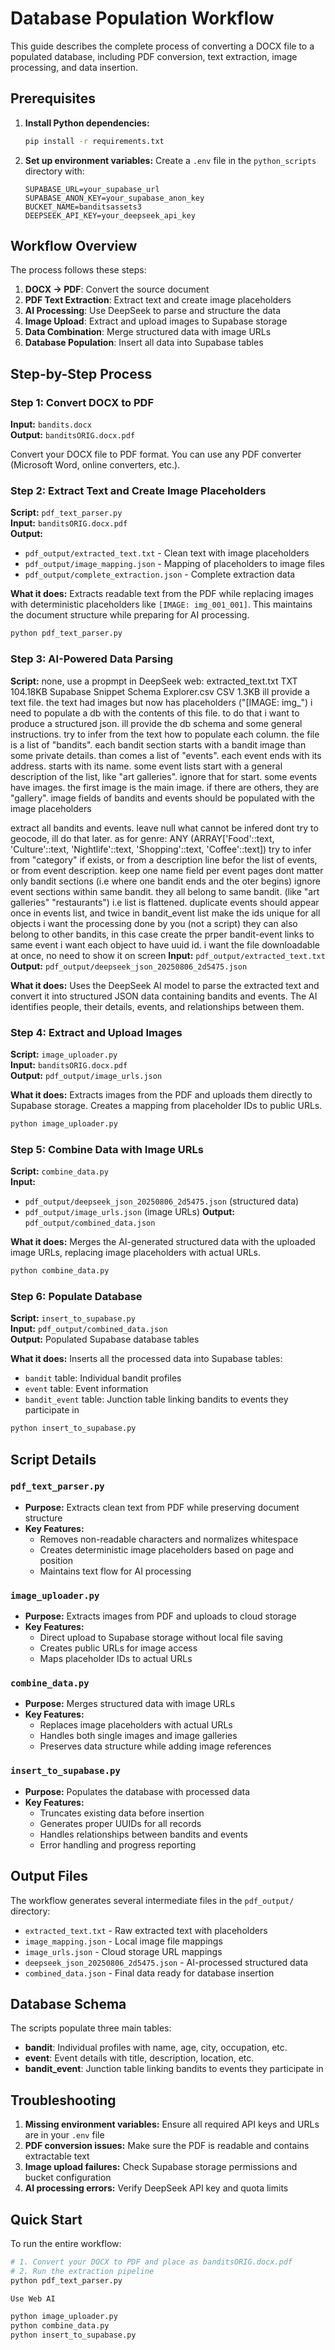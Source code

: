 # Database Population Workflow

This guide describes the complete process of converting a DOCX file to a populated database, including PDF conversion, text extraction, image processing, and data insertion.

## Prerequisites

1. **Install Python dependencies:**
   ```bash
   pip install -r requirements.txt
   ```

2. **Set up environment variables:**
   Create a `.env` file in the `python_scripts` directory with:
   ```
   SUPABASE_URL=your_supabase_url
   SUPABASE_ANON_KEY=your_supabase_anon_key
   BUCKET_NAME=banditsassets3
   DEEPSEEK_API_KEY=your_deepseek_api_key
   ```

## Workflow Overview

The process follows these steps:
1. **DOCX → PDF**: Convert the source document
2. **PDF Text Extraction**: Extract text and create image placeholders
3. **AI Processing**: Use DeepSeek to parse and structure the data
4. **Image Upload**: Extract and upload images to Supabase storage
5. **Data Combination**: Merge structured data with image URLs
6. **Database Population**: Insert all data into Supabase tables

## Step-by-Step Process

### Step 1: Convert DOCX to PDF
**Input:** `bandits.docx`  
**Output:** `banditsORIG.docx.pdf`

Convert your DOCX file to PDF format. You can use any PDF converter (Microsoft Word, online converters, etc.).

### Step 2: Extract Text and Create Image Placeholders
**Script:** `pdf_text_parser.py`  
**Input:** `banditsORIG.docx.pdf`  
**Output:** 
- `pdf_output/extracted_text.txt` - Clean text with image placeholders
- `pdf_output/image_mapping.json` - Mapping of placeholders to image files
- `pdf_output/complete_extraction.json` - Complete extraction data

**What it does:** Extracts readable text from the PDF while replacing images with deterministic placeholders like `[IMAGE: img_001_001]`. This maintains the document structure while preparing for AI processing.

```bash
python pdf_text_parser.py
```

### Step 3: AI-Powered Data Parsing
**Script:** none, use a propmpt in DeepSeek web:
extracted_text.txt
TXT 104.18KB
Supabase Snippet Schema Explorer.csv
CSV 1.3KB
ill provide a text file. the text had images but now has placeholders ("[IMAGE: img_") i need to populate a db with the contents of this file. to do that i want to produce a structured json.
ill provide the db schema and some general instructions. try to infer from the text how to populate each column. the file is a list of "bandits". each bandit section starts with a bandit image than some private details. than comes a list of "events". each event ends with its address. starts with its name. some event lists start with a general description of the list, like "art galleries". ignore that for start.
some events have images. the first image is the main image. if there are others, they are "gallery". 
 image fields of bandits and events should be populated with the image placeholders

extract all bandits and events.
 leave null what cannot be infered
dont try to geocode, ill do that later.
as for genre: ANY (ARRAY['Food'::text, 'Culture'::text, 'Nightlife'::text, 'Shopping'::text, 'Coffee'::text])
try to infer from "category" if exists, or from a description line befor the list of events, or from event description.
keep one name field per event 
pages dont matter only bandit sections (i.e where one bandit ends and the oter begins)
ignore event sections within same bandit. they all belong to same bandit. (like "art galleries" "restaurants") i.e list is flattened. 
duplicate events should appear once in events list, and twice in bandit_event list
make the ids unique for all objects
i want the processing done by you (not a script)
they can also belong to other bandits, in this case create the prper bandit-event links to same event
i want each object to have uuid id.
i want the file downloadable at once, no need to show it on screen
**Input:** `pdf_output/extracted_text.txt`  
**Output:** `pdf_output/deepseek_json_20250806_2d5475.json`

**What it does:** Uses the DeepSeek AI model to parse the extracted text and convert it into structured JSON data containing bandits and events. The AI identifies people, their details, events, and relationships between them.



### Step 4: Extract and Upload Images
**Script:** `image_uploader.py`  
**Input:** `banditsORIG.docx.pdf`  
**Output:** `pdf_output/image_urls.json`

**What it does:** Extracts images from the PDF and uploads them directly to Supabase storage. Creates a mapping from placeholder IDs to public URLs.

```bash
python image_uploader.py
```

### Step 5: Combine Data with Image URLs
**Script:** `combine_data.py`  
**Input:** 
- `pdf_output/deepseek_json_20250806_2d5475.json` (structured data)
- `pdf_output/image_urls.json` (image URLs)
**Output:** `pdf_output/combined_data.json`

**What it does:** Merges the AI-generated structured data with the uploaded image URLs, replacing image placeholders with actual URLs.

```bash
python combine_data.py
```

### Step 6: Populate Database
**Script:** `insert_to_supabase.py`  
**Input:** `pdf_output/combined_data.json`  
**Output:** Populated Supabase database tables

**What it does:** Inserts all the processed data into Supabase tables:
- `bandit` table: Individual bandit profiles
- `event` table: Event information
- `bandit_event` table: Junction table linking bandits to events they participate in

```bash
python insert_to_supabase.py
```

## Script Details

### `pdf_text_parser.py`
- **Purpose:** Extracts clean text from PDF while preserving document structure
- **Key Features:** 
  - Removes non-readable characters and normalizes whitespace
  - Creates deterministic image placeholders based on page and position
  - Maintains text flow for AI processing

### `image_uploader.py`
- **Purpose:** Extracts images from PDF and uploads to cloud storage
- **Key Features:**
  - Direct upload to Supabase storage without local file saving
  - Creates public URLs for image access
  - Maps placeholder IDs to actual URLs

### `combine_data.py`
- **Purpose:** Merges structured data with image URLs
- **Key Features:**
  - Replaces image placeholders with actual URLs
  - Handles both single images and image galleries
  - Preserves data structure while adding image references

### `insert_to_supabase.py`
- **Purpose:** Populates the database with processed data
- **Key Features:**
  - Truncates existing data before insertion
  - Generates proper UUIDs for all records
  - Handles relationships between bandits and events
  - Error handling and progress reporting

## Output Files

The workflow generates several intermediate files in the `pdf_output/` directory:
- `extracted_text.txt` - Raw extracted text with placeholders
- `image_mapping.json` - Local image file mappings
- `image_urls.json` - Cloud storage URL mappings
- `deepseek_json_20250806_2d5475.json` - AI-processed structured data
- `combined_data.json` - Final data ready for database insertion

## Database Schema

The scripts populate three main tables:
- **bandit**: Individual profiles with name, age, city, occupation, etc.
- **event**: Event details with title, description, location, etc.
- **bandit_event**: Junction table linking bandits to events they participate in

## Troubleshooting

1. **Missing environment variables:** Ensure all required API keys and URLs are in your `.env` file
2. **PDF conversion issues:** Make sure the PDF is readable and contains extractable text
3. **Image upload failures:** Check Supabase storage permissions and bucket configuration
4. **AI processing errors:** Verify DeepSeek API key and quota limits

## Quick Start

To run the entire workflow:
```bash
# 1. Convert your DOCX to PDF and place as banditsORIG.docx.pdf
# 2. Run the extraction pipeline
python pdf_text_parser.py

Use Web AI 

python image_uploader.py
python combine_data.py
python insert_to_supabase.py
```